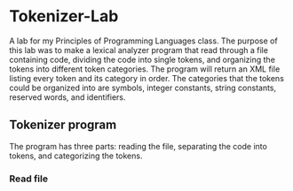 # Tokenizer-Lab

  A lab for my Principles of Programming Languages class. The purpose of this lab was to make a lexical analyzer program that read through a file containing code, dividing the code into single tokens, and organizing the tokens into different token categories. The program will return an XML file listing every token and its category in order. The categories that the tokens could be organized into are symbols, integer constants, string constants, reserved words, and identifiers.

  ## Tokenizer program
  The program has three parts: reading the file, separating the code into tokens, and categorizing the tokens. 

  ### Read file
    

